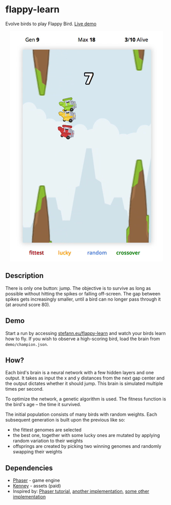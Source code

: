 # flappy-learn

Evolve birds to play Flappy Bird. [Live demo](http://stefann.eu/flappy-learn)

<p align="center">
  <img src="https://github.com/stefan-niculae/flappy-learn/blob/master/demo/screenshot.png">
</p>

## Description

There is only one button: jump. The objective is to survive as long as possible without hitting the spikes or falling off-screen. The gap between spikes gets increasingly smaller, until a bird can no longer pass through it (at around score 80).

## Demo

Start a run by accessing [stefann.eu/flappy-learn](http://stefann.eu/flappy-learn) and watch your birds learn how to fly. If you wish to observe a high-scoring bird, load the brain from `demo/champion.json`.

## How?

Each bird's brain is a neural network with a few hidden layers and one output. It takes as input the x and y distances from the next gap center and the output dictates whether it should jump. This brain is simulated multiple times per second.

To optimize the network, a genetic algorithm is used. The fitness function is the bird's age – the time it survived.

The initial population consists of many birds with random weights. Each subsequent generation is built upon the previous like so:

- the fittest genomes are selected
- the best one, together with some lucky ones are mutated by applying random variation to their weights
- offsprings are created by picking two winning genomes and randomly swapping their weights

## Dependencies

- [Phaser](https://phaser.io) - game engine
- [Kenney](http://kenney.nl) - assets (paid)
- Inspired by: [Phaser tutorial](http://www.lessmilk.com/tutorial/flappy-bird-phaser-1), [another implementation](https://github.com/ssusnic/Machine-Learning-Flappy-Bird), [some other implementation](https://github.com/xviniette/FlappyLearning)

